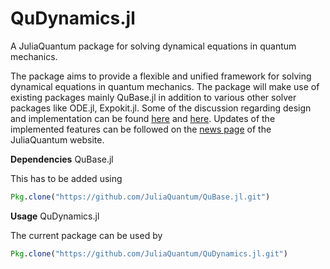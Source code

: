 # QuDynamics.jl

A JuliaQuantum package for solving dynamical equations in quantum mechanics.

The package aims to provide a flexible and unified framework for solving dynamical equations in quantum mechanics. The package will make use of existing packages mainly QuBase.jl in addition to various other solver packages like ODE.jl, Expokit.jl.
Some of the discussion regarding design and implementation can be found [here](https://github.com/JuliaQuantum/JuliaQuantum.github.io/issues/20) and [here](https://github.com/numfocus/gsoc/blob/7917b4fc08ce73ac74f8a2b9dd7929d994fc4282/2015/proposals/Amit.md). Updates of the implemented features can be followed on the [news page](http://juliaquantum.github.io/news/) of the JuliaQuantum website.

**Dependencies**
QuBase.jl

This has to be added using
```julia
Pkg.clone("https://github.com/JuliaQuantum/QuBase.jl.git")
```

**Usage**
QuDynamics.jl

The current package can be used by
```julia
Pkg.clone("https://github.com/JuliaQuantum/QuDynamics.jl.git")
```
